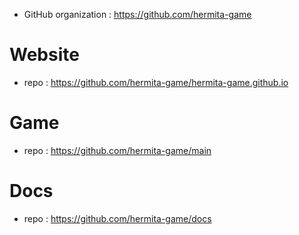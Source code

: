 - GitHub organization : https://github.com/hermita-game

# Website

- repo : https://github.com/hermita-game/hermita-game.github.io

# Game

- repo : https://github.com/hermita-game/main

# Docs

- repo : https://github.com/hermita-game/docs

